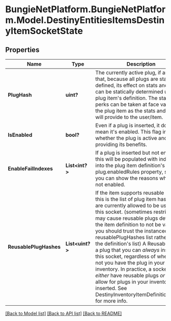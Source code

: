 # BungieNetPlatform.BungieNetPlatform.Model.DestinyEntitiesItemsDestinyItemSocketState
## Properties

Name | Type | Description | Notes
------------ | ------------- | ------------- | -------------
**PlugHash** | **uint?** | The currently active plug, if any.  Note that, because all plugs are statically defined, its effect on stats and perks can be statically determined using the plug item&#39;s definition. The stats and perks can be taken at face value on the plug item as the stats and perks it will provide to the user/item. | [optional] 
**IsEnabled** | **bool?** | Even if a plug is inserted, it doesn&#39;t mean it&#39;s enabled.  This flag indicates whether the plug is active and providing its benefits. | [optional] 
**EnableFailIndexes** | **List&lt;int?&gt;** | If a plug is inserted but not enabled, this will be populated with indexes into the plug item definition&#39;s plug.enabledRules property, so that you can show the reasons why it is not enabled. | [optional] 
**ReusablePlugHashes** | **List&lt;uint?&gt;** | If the item supports reusable plugs, this is the list of plug item hashes that are currently allowed to be used for this socket. (sometimes restrictions may cause reusable plugs defined on the item definition to not be valid, so you should trust the instanced reusablePlugHashes list rather than the definition&#39;s list)  A Reusable Plug is a plug that you can *always* insert into this socket, regardless of whether or not you have the plug in your inventory. In practice, a socket will *either* have reusable plugs *or* it will allow for plugs in your inventory to be inserted. See DestinyInventoryItemDefinition.socket for more info. | [optional] 

[[Back to Model list]](../README.md#documentation-for-models) [[Back to API list]](../README.md#documentation-for-api-endpoints) [[Back to README]](../README.md)

